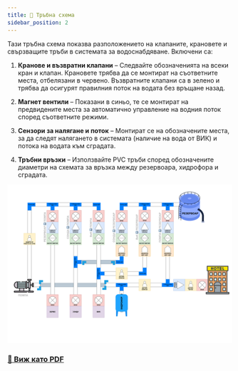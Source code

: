 ```yaml
---
title: 🚰 Тръбна схема
sidebar_position: 2
---
```


Тази тръбна схема показва разположението на клапаните, крановете и свързващите тръби в системата за водоснабдяване. Включени са:

1. **Кранове и възвратни клапани** – Следвайте обозначенията на всеки кран и клапан. Крановете трябва да се монтират на съответните места, отбелязани в червено. Възвратните клапани са в зелено и трябва да осигурят правилния поток на водата без връщане назад.

2. **Магнет вентили** – Показани в синьо, те се монтират на предвидените места за автоматично управление на водния поток според съответните режими.

3. **Сензори за налягане и поток** – Монтират се на обозначените места, за да следят налягането в системата (наличие на вода от ВИК) и потока на водата към сградата.

4. **Тръбни връзки** – Използвайте PVC тръби според обозначените диаметри на схемата за връзка между резервоара, хидрофора и сградата.


![Image](./img/pipes2.svg "Image")

### [📝 Виж като PDF](./img/pipes2.pdf)






